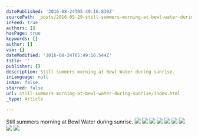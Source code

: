 ```yaml
---
datePublished: '2016-08-24T05:49:16.830Z'
sourcePath: _posts/2016-05-29-still-summers-morning-at-bewl-water-during-sunrise.md
inFeed: true
authors: []
hasPage: true
keywords: []
author: []
via: {}
dateModified: '2016-08-24T05:49:16.544Z'
title: ''
publisher: {}
description: Still summers morning at Bewl Water during sunrise.
inLanguage: null
inNav: false
starred: false
url: still-summers-morning-at-bewl-water-during-sunrise/index.html
_type: Article

---
```

Still summers morning at Bewl Water during sunrise.
![](https://the-grid-user-content.s3-us-west-2.amazonaws.com/5a3d531b-ab89-4518-992c-7ac82dc19497.jpg)
![](https://s3-us-west-2.amazonaws.com/the-grid-img/p/726f9d121f6e771c6fe0b0f795fd039c615b547e.jpg)
![](https://the-grid-user-content.s3-us-west-2.amazonaws.com/30ee166d-a611-4239-835f-98d543ba81ab.jpg)
![](https://the-grid-user-content.s3-us-west-2.amazonaws.com/465349b0-5fb5-4973-89bc-9be2a4c4e0f4.jpg)
![](https://s3-us-west-2.amazonaws.com/the-grid-img/p/863b09f9afd1557dcfae09685c183889f67a6d96.jpg)
![](https://the-grid-user-content.s3-us-west-2.amazonaws.com/09260a2e-130e-45ee-9c05-84fa2f36fe0b.jpg)
![](https://s3-us-west-2.amazonaws.com/the-grid-img/p/f02550ee9f08b63b762f33f6a534ef59312abb6c.jpg)
![](https://s3-us-west-2.amazonaws.com/the-grid-img/p/a1402b173a2019c8d75c3cedab7db11ca422dc57.jpg)
![](https://the-grid-user-content.s3-us-west-2.amazonaws.com/7471132c-44a2-4d7c-9c41-6de003b66592.jpg)